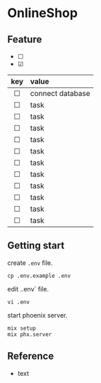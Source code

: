 # OnlineShop

## Feature

- &#x2610;
- &#x2611;


|key|value|
|:---:|:---|
|&#x2610;|connect database|
|&#x2610;|task|
|&#x2610;|task|
|&#x2610;|task|
|&#x2610;|task|
|&#x2610;|task|
|&#x2610;|task|
|&#x2610;|task|
|&#x2610;|task|
|&#x2610;|task|
|&#x2610;|task|
|&#x2610;|task|


## Getting start

create `.env` file.

```shell
cp .env.example .env
```

edit ..env` file.

```shell
vi .env
```

start phoenix server.

```shell
mix setup
mix phx.server
```

## Reference

- text

